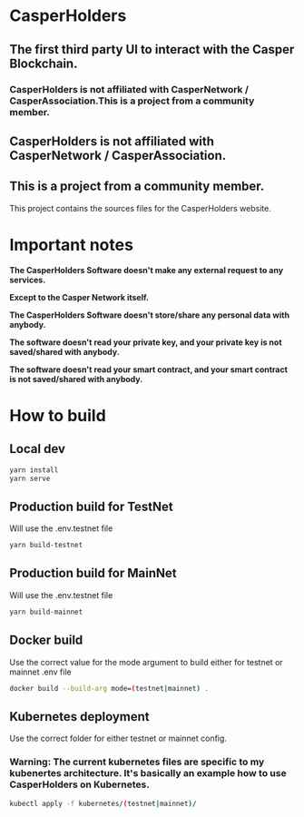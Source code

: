 # CasperHolders
## The first third party UI to interact with the Casper Blockchain.

### CasperHolders is not affiliated with CasperNetwork / CasperAssociation.This is a project from a community member.

## CasperHolders is not affiliated with CasperNetwork / CasperAssociation.
## This is a project from a community member.

This project contains the sources files for the CasperHolders website.

# Important notes

**The CasperHolders Software doesn't make any external request to any services.**

**Except to the Casper Network itself.**

**The CasperHolders Software doesn't store/share any personal data with anybody.**

**The software doesn't read your private key, and your private key is not saved/shared with anybody.**

**The software doesn't read your smart contract, and your smart contract is not saved/shared with anybody.**

# How to build

## Local dev
```bash
yarn install
yarn serve
```

## Production build for TestNet
Will use the .env.testnet file
```bash
yarn build-testnet
```

## Production build for MainNet
Will use the .env.testnet file
```bash
yarn build-mainnet
```

## Docker build
Use the correct value for the mode argument to build either for testnet or mainnet .env file
```bash
docker build --build-arg mode=(testnet|mainnet) . 
```

## Kubernetes deployment
Use the correct folder for either testnet or mainnet config.
### Warning: The current kubernetes files are specific to my kubenertes architecture. It's basically an example how to use CasperHolders on Kubernetes.
```bash
kubectl apply -f kubernetes/(testnet|mainnet)/
```